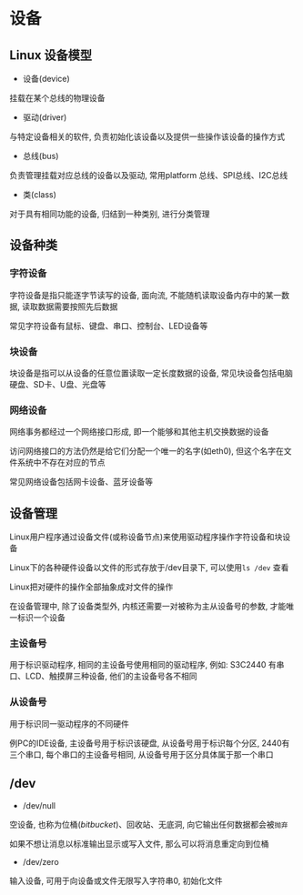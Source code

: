 <!--
 * @Description: 
 * @Version: 1.0
 * @Author: DaLao
 * @Email: dalao@xxx.com
 * @Date: 2021-09-10 09:30:33
 * @LastEditors: daLao
 * @LastEditTime: 2023-04-19 11:46:10
-->

# 设备

## Linux 设备模型

- 设备(device)

挂载在某个总线的物理设备

- 驱动(driver)

与特定设备相关的软件, 负责初始化该设备以及提供一些操作该设备的操作方式

- 总线(bus)

负责管理挂载对应总线的设备以及驱动, 常用platform 总线、SPI总线、I2C总线

- 类(class)

对于具有相同功能的设备, 归结到一种类别, 进行分类管理

## 设备种类

### 字符设备

字符设备是指只能逐字节读写的设备, 面向流, 不能随机读取设备内存中的某一数据, 读取数据需要按照先后数据

常见字符设备有鼠标、键盘、串口、控制台、LED设备等

### 块设备

块设备是指可以从设备的任意位置读取一定长度数据的设备, 常见块设备包括电脑硬盘、SD卡、U盘、光盘等

### 网络设备

网络事务都经过一个网络接口形成, 即一个能够和其他主机交换数据的设备

访问网络接口的方法仍然是给它们分配一个唯一的名字(如eth0), 但这个名字在文件系统中不存在对应的节点

常见网络设备包括网卡设备、蓝牙设备等

## 设备管理

Linux用户程序通过设备文件(或称设备节点)来使用驱动程序操作字符设备和块设备

Linux下的各种硬件设备以文件的形式存放于/dev目录下, 可以使用`ls /dev` 查看

Linux把对硬件的操作全部抽象成对文件的操作

在设备管理中, 除了设备类型外, 内核还需要一对被称为主从设备号的参数, 才能唯一标识一个设备

### 主设备号

用于标识驱动程序, 相同的主设备号使用相同的驱动程序, 例如: S3C2440 有串口、LCD、触摸屏三种设备, 他们的主设备号各不相同

### 从设备号

用于标识同一驱动程序的不同硬件

例PC的IDE设备, 主设备号用于标识该硬盘, 从设备号用于标识每个分区, 2440有三个串口, 每个串口的主设备号相同, 从设备号用于区分具体属于那一个串口

## /dev

- /dev/null

空设备, 也称为位桶($bit bucket$)、回收站、无底洞, 向它输出任何数据都会被`抛弃`

如果不想让消息以标准输出显示或写入文件, 那么可以将消息重定向到位桶

- /dev/zero

输入设备, 可用于向设备或文件无限写入字符串0, 初始化文件
